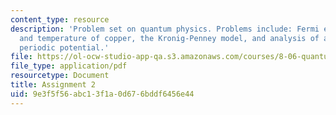 ```yaml
---
content_type: resource
description: 'Problem set on quantum physics. Problems include: Fermi energy, velocity
  and temperature of copper, the Kronig-Penney model, and analysis of a general one-dimensional
  periodic potential.'
file: https://ol-ocw-studio-app-qa.s3.amazonaws.com/courses/8-06-quantum-physics-iii-spring-2005/9e3f5f56abc13f1a0d676bddf6456e44_ps2.pdf
file_type: application/pdf
resourcetype: Document
title: Assignment 2
uid: 9e3f5f56-abc1-3f1a-0d67-6bddf6456e44
---
```

